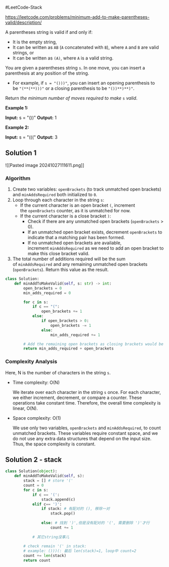 #LeetCode-Stack

https://leetcode.com/problems/minimum-add-to-make-parentheses-valid/description/

A parentheses string is valid if and only if:

- It is the empty string,
- It can be written as `AB` (`A` concatenated with `B`), where `A` and `B` are valid strings, or
- It can be written as `(A)`, where `A` is a valid string.

You are given a parentheses string `s`. In one move, you can insert a parenthesis at any position of the string.

- For example, if `s = "()))"`, you can insert an opening parenthesis to be `"(**(**)))"` or a closing parenthesis to be `"())**)**)"`.

Return _the minimum number of moves required to make_ `s` _valid_.

**Example 1:**

**Input:** s = "())"
**Output:** 1

**Example 2:**

**Input:** s = "((("
**Output:** 3


## Solution 1
![[Pasted image 20241027111611.png]]

### Algorithm

1. Create two variables: `openBrackets` (to track unmatched open brackets) and `minAddsRequired` both initialized to `0`.
2. Loop through each character in the string `s`:
    - If the current character is an open bracket `(`, increment the `openBrackets` counter, as it is unmatched for now.
    - If the current character is a close bracket `)`:
        - Check if there are any unmatched open brackets (`openBrackets` > 0).
        - If an unmatched open bracket exists, decrement `openBrackets` to indicate that a matching pair has been formed.
        - If no unmatched open brackets are available, increment `minAddsRequired` as we need to add an open bracket to make this close bracket valid.
3. The total number of additions required will be the sum of `minAddsRequired` and any remaining unmatched open brackets (`openBrackets`). Return this value as the result.

```python
class Solution:
    def minAddToMakeValid(self, s: str) -> int:
        open_brackets = 0
        min_adds_required = 0

        for c in s:
            if c == "(":
                open_brackets += 1
            else:
                if open_brackets > 0:
                    open_brackets -= 1
                else:
                    min_adds_required += 1

        # Add the remaining open brackets as closing brackets would be required.
        return min_adds_required + open_brackets
```

### Complexity Analysis

Here, N is the number of characters in the string `s`.

- Time complexity: O(N)
    
    We iterate over each character in the string `s` once. For each character, we either increment, decrement, or compare a counter. These operations take constant time. Therefore, the overall time complexity is linear, O(N).
    
- Space complexity: O(1)
    
    We use only two variables, `openBrackets` and `minAddsRequired`, to count unmatched brackets. These variables require constant space, and we do not use any extra data structures that depend on the input size. Thus, the space complexity is constant.



## Solution 2 - stack

```python
class Solution(object):
    def minAddToMakeValid(self, s):
        stack = [] # store '('
        count = 0
        for c in s:
            if c == '(':
                stack.append(c)
            elif c== ')':
                if stack: # 有配对的 (), 移除一对
                    stack.pop()
                    
                else: # 找到 ')',但是没有配对的 '(', 需要删除 ')'才行 
                    count += 1
            
            # 其它string没事儿
        
        # check remain '(' in stack:  
        # example: ()))(: 最后 len(stack)=1, loop中 count=2
        count += len(stack)
        return count
```